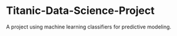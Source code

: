 # Titanic-Data-Science-Project
A project using machine learning classifiers for predictive modeling.
